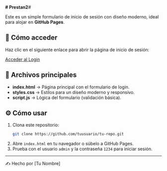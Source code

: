 **# Prestan2**# 

Este es un simple formulario de inicio de sesión con diseño moderno, ideal para alojar en **GitHub Pages**.

## 🚀 Cómo acceder

Haz clic en el siguiente enlace para abrir la página de inicio de sesión:

[Acceder al Login](https:///jeuryblackrain.github.io/Prestan2//Login.html/)

## 📂 Archivos principales
- **index.html** → Página principal con el formulario de login.
- **styles.css** → Estilos para un diseño moderno y responsivo.
- **script.js** → Lógica del formulario (validación básica).

## ⚙️ Cómo usar
1. Clona este repositorio:  
   ```sh
   git clone https://github.com/tuusuario/tu-repo.git
   ```
2. Abre `index.html` en tu navegador o súbelo a GitHub Pages.
3. Prueba con el usuario `admin` y la contraseña `1234` para iniciar sesión.

---
✍️ Hecho por [Tu Nombre]
